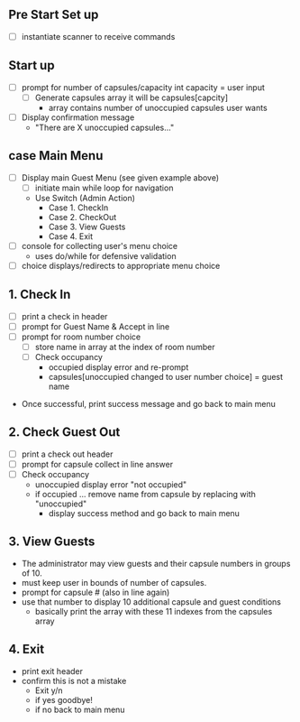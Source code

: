 ## Pre Start Set up
* [ ] instantiate scanner to receive commands

## Start up
* [ ] prompt for number of capsules/capacity int capacity = user input
  *  [ ] Generate capsules array
     it will be capsules[capcity]
     * array contains number of unoccupied capsules user wants
* [ ] Display confirmation message
  * "There are X unoccupied capsules..."
 
## case Main Menu
* [ ] Display main Guest Menu (see given example above)
  * [ ] initiate main while loop for navigation
  * Use Switch (Admin Action)
    * Case 1. CheckIn
    * Case 2. CheckOut
    * Case 3. View Guests
    * Case 4. Exit
* [ ] console for collecting user's menu choice
    * uses do/while for defensive validation
* [ ] choice displays/redirects to appropriate menu choice 

## 1. Check In
* [ ] print a check in header
*  [ ] prompt for Guest Name & Accept in line 
 *  [ ] prompt for room number choice
   *   [ ] store name in array at the index of room number
   *   [ ] Check occupancy
     * occupied display error and re-prompt
     * capsules[unoccupied changed to user number choice] = guest name
* Once successful, print success message and go back to main menu

## 2. Check Guest Out
* [ ] print a check out header
* [ ] prompt for capsule collect in line answer
* [ ] Check occupancy 
    * unoccupied display error "not occupied"
    * if occupied ... remove name from capsule by replacing with "unoccupied"
      * display success method and go back to main menu

## 3. View Guests
* The administrator may view guests and their capsule numbers in groups of 10.
* must keep user in bounds of number of capsules. 
* prompt for capsule # (also in line again)
* use that number to display 10 additional capsule and guest conditions
  * basically print the array with these 11 indexes from the capsules array

## 4. Exit
* print exit header
* confirm this is not a mistake
  * Exit y/n
  * if yes goodbye!
  * if no back to main menu 